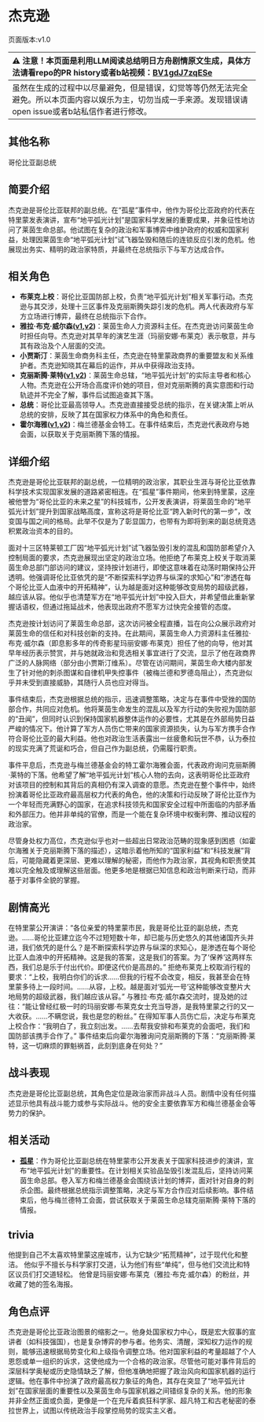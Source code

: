 # 杰克逊
页面版本:v1.0
 

| :warning: 注意！本页面是利用LLM阅读总结明日方舟剧情原文生成，具体方法请看repo的PR history或者b站视频：[BV1gdJ7zqESe](https://www.bilibili.com/video/BV1gdJ7zqESe/)         |
|:----------------------------|
| 虽然在生成的过程中以尽量避免，但是错误，幻觉等等仍然无法完全避免。所以本页面内容以娱乐为主，切勿当成一手来源。发现错误请open issue或者b站私信作者进行修改。|



## 其他名称
哥伦比亚副总统
## 简要介绍
杰克逊是哥伦比亚联邦的副总统。在“孤星”事件中，他作为哥伦比亚政府的代表在特里蒙发表演讲，宣布“地平弧光计划”是国家科学发展的重要成果，并象征性地访问了莱茵生命总部。他试图在复杂的政治和军事博弈中维护政府的权威和国家利益，处理因莱茵生命“地平弧光计划”试飞器坠毁和随后的连锁反应引发的危机。他展现出务实、精明的政治家特质，并最终在总统指示下与军方达成合作。
## 相关角色
-   **布莱克上校**：哥伦比亚国防部上校，负责“地平弧光计划”相关军事行动。杰克逊与其交涉，处理十三区事件及克丽斯腾失踪引发的危机。两人代表政府与军方立场进行博弈，最终在总统指示下合作。
-   **雅拉·布克·威尔森([v1](extended_char_d1f8dc.md),[v2](../char_v3/extended_char_d1f8dc.md))**：莱茵生命人力资源科主任。在杰克逊访问莱茵生命时担任向导。杰克逊对其早年的演艺生涯（玛丽安娜·布莱克）表示敬意，并与其有政治及个人层面的交流。
-   **小贾斯汀**：莱茵生命商务科主任，杰克逊在特里蒙政商界的重要盟友和关系维护者。杰克逊知晓其在幕后的运作，并从中获得政治支持。
-   **克丽斯腾·莱特([v1](extended_char_336509.md),[v2](../char_v3/extended_char_336509.md))**：莱茵生命总辖，“地平弧光计划”的实际主导者和核心人物。杰克逊在公开场合高度评价她的项目，但对克丽斯腾的真实意图和行动轨迹并不完全了解，事件后试图追查其下落。
-   **总统**：哥伦比亚最高领导人。杰克逊直接接受总统的指示，在关键决策上听从总统的安排，反映了其在国家权力体系中的角色和责任。
-   **霍尔海雅([v1](char_4027_heyak.md),[v2](../char_v3/char_4027_heyak.md))**：梅兰德基金会特工。在事件结束后，杰克逊代表政府与她会面，以获取关于克丽斯腾下落的情报。
## 详细介绍
杰克逊是哥伦比亚联邦的副总统，一位精明的政治家，其职业生涯与哥伦比亚依靠科学技术实现国家发展的道路紧密相连。在“孤星”事件期间，他来到特里蒙，这座被他誉为“哥伦比亚的未来之星”的科技城市，公开发表演讲，将莱茵生命的“地平弧光计划”提升到国家战略高度，宣称这将是哥伦比亚“跨入新时代的第一步”，改变国与国之间的格局。此举不仅是为了彰显国力，也带有为即将到来的副总统竞选积累政治资本的目的。

面对十三区特莱顿工厂因“地平弧光计划”试飞器坠毁引发的混乱和国防部希望介入控制局面的要求，杰克逊展现出坚定的政治立场。他拒绝了布莱克上校关于取消莱茵生命总部门部访问的建议，坚持按计划进行，即使这意味着在动荡时期保持公开透明。他强调哥伦比亚依凭的是“不断探索科学边界与纵深的求知心”和“渗透在每个哥伦比亚人血液中的开拓精神”，认为越是面对这种能够改变局势的超级武器，越应该从容。他似乎也清楚军方在“地平弧光计划”中投入巨大，并希望借此重新掌握话语权，但通过拖延战术，他表现出政府不愿军方过快完全接管的态度。

杰克逊按计划访问了莱茵生命总部，这次访问被全程直播，旨在向公众展示政府对莱茵生命的信任和对科技创新的支持。在此期间，莱茵生命人力资源科主任雅拉·布克·威尔森（即息影多年的传奇影星玛丽安娜·布莱克）担任了他的向导，他对其早年经历表示赞赏，并与她就政治和竞选相关事宜进行了交流，显示了他在政商界广泛的人脉网络（部分由小贾斯汀维系）。尽管在访问期间，莱茵生命大楼内部发生了针对他的刺杀图谋和自律机甲失控事件（被梅兰德和罗德岛阻止），杰克逊似乎并未受到直接威胁，其随行人员也应对得当。

事件结束后，杰克逊根据总统的指示，迅速调整策略，决定与在事件中受挫的国防部合作，共同应对危机。他将莱茵生命发生的混乱以及军方行动的失败视为国防部的“丑闻”，但同时认识到保持国家机器整体运作的必要性，尤其是在外部局势日益严峻的情况下。他计算了军方人员伤亡带来的国家资源损失，认为与军方携手合作符合哥伦比亚的最大利益。他也对政治生活表露出一丝疲惫和玩世不恭，认为泰拉的现实充满了荒诞和巧合，但自己作为副总统，仍需履行职责。

事件平息后，杰克逊与梅兰德基金会的特工霍尔海雅会面，代表政府询问克丽斯腾·莱特的下落。他希望了解“地平弧光计划”核心人物的去向，这表明哥伦比亚政府对该项目的控制和其背后的真相仍有深入调查的意愿。杰克逊在整个事件中，始终扮演着哥伦比亚政府最高层权力代表的角色，他的决策和行动反映了哥伦比亚作为一个年轻而充满野心的国家，在追求科技领先和国家安全过程中所面临的内部矛盾和外部压力。他并非单纯的官僚，而是一个能在复杂环境中权衡利弊、推动议程的政治家。

尽管身处权力高位，杰克逊似乎也对一些超出日常政治范畴的现象感到困惑（如霍尔海雅关于克丽斯腾下落的描述），这暗示着他所知的“国家利益”和“科技发展”背后，可能隐藏着更深层、更难以理解的秘密，而他作为政治家，其视角和职责使其难以完全触及或理解这些层面。他更多地是根据已知信息和政治判断来行动，而非基于对事件全貌的掌握。
## 剧情高光
在特里蒙公开演讲：“各位亲爱的特里蒙市民，我是哥伦比亚的副总统，杰克逊。......哥伦比亚建立迄今不过短短数十年，却已能与历史悠久的其他诸国齐头并进，我们依凭的是什么？是不断探索科学边界与纵深的求知心，是渗透在每个哥伦比亚人血液中的开拓精神。这是我的答案，这是我们的答案。为了‘保养’这两样东西，我们总是乐于付出代价。即便这代价是高昂的。”
拒绝布莱克上校取消行程的要求：“上校，我明白你们的诉求......但我的行程不会改变，相反，我甚至会在特里蒙多待上一段时间。......从容，上校。越是面对‘弧光一号’这种能够改变整片大地局势的超级武器，我们越应该从容。”
与雅拉·布克·威尔森交流时，提及她的过往：“能让曾经红极一时的玛丽安娜·布莱克女士充当导游，是我特里蒙之行的又一大收获。......不瞒您说，我也是您的粉丝。”
在得知军事人员伤亡后，决定与布莱克上校合作：“我明白了，我立刻出发。......去帮我安排和布莱克的会面吧，我们和国防部该携手合作了。”
事件结束后向霍尔海雅询问克丽斯腾的下落：“克丽斯腾·莱特，这一切麻烦的罪魁祸首，此刻到底身在何处？”
## 战斗表现
杰克逊是哥伦比亚副总统，其角色定位是政治家而非战斗人员。剧情中没有任何描述显示他具有战斗能力或参与实际战斗。他的安全主要依靠军方和梅兰德基金会等势力的保护。
## 相关活动
-   **[孤星](../stories/act25side.md)**：作为哥伦比亚副总统在特里蒙市公开发表关于国家科技进步的演讲，宣布“地平弧光计划”的重要性。在计划相关实验品坠毁引发混乱后，坚持访问莱茵生命总部。卷入军方和梅兰德基金会围绕该计划的博弈，面对针对自身的刺杀企图。最终根据总统指示调整策略，决定与军方合作应对后续影响。事件结束后，他与梅兰德特工会面，尝试获取关于莱茵生命总辖克丽斯腾·莱特下落的情报。
## trivia
他提到自己不太喜欢特里蒙这座城市，认为它缺少“拓荒精神”，过于现代化和整洁。
他似乎不擅长与科学家打交道，认为他们有些“单纯”，但与他们交流比和特区议员们打交道轻松。
他曾是玛丽安娜·布莱克（雅拉·布克·威尔森）的粉丝，并收藏了她的签名海报。
## 角色点评
杰克逊是哥伦比亚政治图景的缩影之一。他身处国家权力中心，既是宏大叙事的宣讲者（如科技强国），也是复杂博弈的参与者。他务实、清醒，深知权力运作的规则，能够迅速根据局势变化和上级指令调整立场。他对国家利益的考量超越了个人恩怨或单一组织的诉求，这使他成为一个合格的政治家。尽管他可能对事件背后的深层科学奥秘或历史隐情缺乏了解，但他准确地把握了政治风向和国家机器的运行逻辑。他在事件中扮演了政府最高权力象征的角色，其存在突显了“地平弧光计划”在国家层面的重要性以及莱茵生命与国家机器之间错综复杂的关系。他的形象并非全然正面或负面，更像是一个在充斥着疯狂科学家、超凡特工和古老秘密的泰拉世界上，试图以传统政治手段掌控局势的现实主义者。